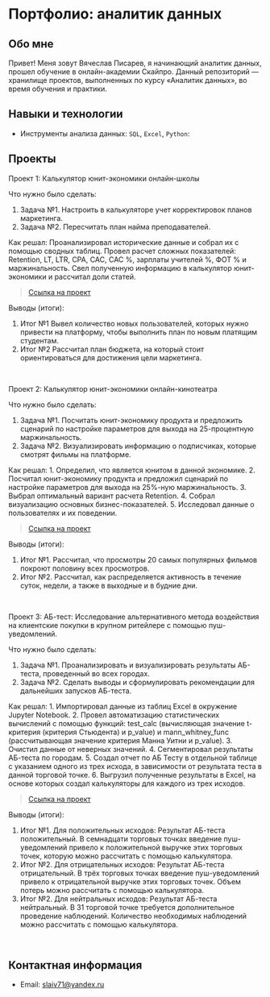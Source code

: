 # Портфолио: аналитик данных

## Обо мне 

Привет! Меня зовут Вячеслав Писарев, я начинающий аналитик данных, прошел обучение в онлайн-академии Скайпро. 
Данный репозиторий — хранилище проектов, выполненных по курсу «Аналитик данных», во время обучения и практики. 
<br>

## Навыки и технологии
- Инструменты анализа данных: ``SQL``, ``Excel``, ``Python``: 


## Проекты
<p> Проект 1: Калькулятор юнит-экономики онлайн-школы</p>
<p>Что нужно было сделать:<p>
<ol>
  <li>Задача №1. Настроить в калькуляторе учет корректировок планов маркетинга. </li> 
  <li>Задача №2. Пересчитать план найма преподавателей. </li> 
</ol>

<p>Как решал: Проанализировал исторические данные и собрал их с помощью сводных таблиц. Провел расчет сложных показателей: Retention, LT, LTR, CPA, CAC, CAC %, зарплаты учителей %, ФОТ % и маржинальность. Свел полученную информацию в калькулятор юнит-экономики и рассчитал доли статей.<p>


> <a href="https://github.com/Slaiv71/data-analytics/blob/main/Проект%201.xlsx">Ссылка на проект</a>
 

<p>Выводы (итоги):<p>
<ol>
  <li>Итог №1 Вывел количество новых пользователей, которых нужно привести на платформу, чтобы выполнить план по новым платящим студентам. </li> 
  <li>Итог №2 Рассчитал план бюджета, на который стоит ориентироваться для достижения цели маркетинга.</li> 
</ol>
<br> 

<p> Проект 2: Калькулятор юнит-экономики онлайн-кинотеатра</p>
<p>Что нужно было сделать:<p>
<ol>
  <li>Задача №1. Посчитать юнит-экономику продукта и предложить сценарий по настройке параметров для выхода на 25-процентную маржинальность.</li>
  <li>Задача №2. Визуализировать информацию о подписчиках, которые смотрят фильмы на платформе.</li>
</ol>

<p>Как решал: 1. Определил, что является юнитом в данной экономике. 
           2. Посчитал юнит-экономику продукта и предложил сценарий по настройке параметров для выхода на 25%-ную маржинальность. 
           3. Выбрал оптимальный вариант расчета Retention. 
           4. Собрал визуализацию основных бизнес-показателей. 
           5. Исследовал данные о пользователях и их поведении.<p>

> <a href="https://github.com/Slaiv71/data-analytics/blob/main/Проект%202.rar">Ссылка на проект</a>
 
<p>Выводы (итоги):<p>
<ol>
  <li>Итог №1. Рассчитал, что просмотры 20 самых популярных фильмов покроют половину всех просмотров.</li>
  <li>Итог №2. Рассчитал, как распределяется активность в течение суток, недели, а также в выходные и в будние дни.</li>
</ol>
<br> 

<p> Проект 3: АБ-тест: Исследование альтернативного метода воздействия на клиентские покупки в крупном ритейлере с помощью пуш-уведомлений.</p>
<p>Что нужно было сделать:<p>
<ol>
  <li>Задача №1. Проанализировать и визуализировать результаты АБ-теста, проведенный во всех городах.</li>
  <li>Задача №2. Сделать выводы и сформулировать рекомендации для дальнейших запусков АБ-теста.</li>
</ol>

<p>Как решал: 1. Импортировал данные из таблиц Excel в окружение Jupyter Notebook. 
           2. Провел автоматизацию статистических вычислений с помощью функций: test_calc (вычисляющая значение t-критерия (критерия Стьюдента) и p_value) и mann_whitney_func (рассчитывающая значение критерия Манна Уитни и p_value). 
           3. Очистил данные от неверных значений. 
           4. Сегментировал результаты АБ-теста по городам. 
           5. Создал отчет по АБ Тесту в отдельной таблице с указанием одного из трех исхода, в зависимости от результата теста в данной торговой точке.
           6. Выгрузил полученные результаты в Excel, на основе которых создал калькуляторы для каждого из трех исходов.<p>

> <a href="https://github.com/Slaiv71/data-analytics/blob/main/Проект%202.rar">Ссылка на проект</a>
 
<p>Выводы (итоги):<p>
<ol>
  <li>Итог №1. Для положительных исходов: Результат АБ-теста положительный. В семнадцати торговых точках введение пуш-уведомлений привело к положительной выручке этих торговых точек, которую можно рассчитать с помощью калькулятора.</li>
  <li>Итог №2. Для отрицательных исходов: Результат АБ-теста отрицательный. В трёх торговых точках введение пуш-уведомлений привело к отрицательной выручке этих торговых точек. Объем потерь можно рассчитать с помощью калькулятора.</li>
  <li>Итог №2. Для нейтральных исходов: Результат АБ-теста нейтральный. В 31 торговой точке требуется дополнительное проведение наблюдений. Количество необходимых наблюдений можно рассчитать с помощью калькулятора.</li>
</ol>
<br> 


## Контактная информация
- Email: slaiv71@yandex.ru
